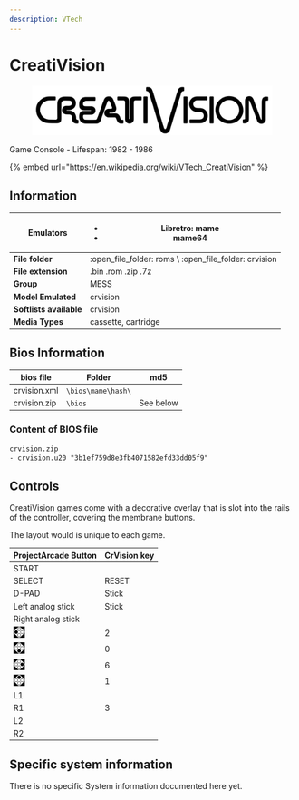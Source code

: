 ```yaml
---
description: VTech
---
```


# CreatiVision

<figure><img src="https://raw.githubusercontent.com/fabricecaruso/es-theme-carbon/52ff37c9e265587d006945a2ba695b5a962b3a3d/art/logos/creativision.svg" alt=""><figcaption></figcaption></figure>

Game Console - Lifespan: 1982 - 1986

{% embed url="https://en.wikipedia.org/wiki/VTech_CreatiVision" %}

## Information

| **Emulators**           | <ul><li>Libretro: mame</li><li>mame64</li></ul>           |
| ----------------------- | --------------------------------------------------------- |
| **File folder**         | :open\_file\_folder: roms \ :open\_file\_folder: crvision |
| **File extension**      | .bin .rom .zip .7z                                        |
| **Group**               | MESS                                                      |
| **Model Emulated**      | crvision                                                  |
| **Softlists available** | crvision                                                  |
| **Media Types**         | cassette, cartridge                                       |

## Bios Information

| bios file    | Folder             | md5       |
| ------------ | ------------------ | --------- |
| crvision.xml | `\bios\mame\hash\` |           |
| crvision.zip | `\bios`            | See below |

### Content of BIOS file

```
crvision.zip
- crvision.u20 "3b1ef759d8e3fb4071582efd33dd05f9"
```

## Controls

CreatiVision games come with a decorative overlay that is slot into the rails of the controller, covering the membrane buttons.&#x20;

The layout would is unique to each game.

| ProjectArcade Button                                          | CrVision key |
| -------------------------------------------------------- | ------------ |
| START                                                    |              |
| SELECT                                                   | RESET        |
| D-PAD                                                    | Stick        |
| Left analog stick                                        | Stick        |
| Right analog stick                                       |              |
| ![](<../../../../.gitbook/assets/image (2) (1) (1).png>) | 2            |
| ![](<../../../../.gitbook/assets/image (1) (2) (1).png>) | 0            |
| ![](<../../../../.gitbook/assets/image (4) (1).png>)     | 6            |
| ![](<../../../../.gitbook/assets/image (3) (1) (2).png>) | 1            |
| L1                                                       |              |
| R1                                                       | 3            |
| L2                                                       |              |
| R2                                                       |              |

## Specific system information

There is no specific System information documented here yet.
